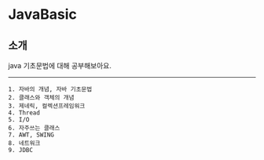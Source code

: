 # JavaBasic
## 소개
java 기초문법에 대해 공부해보아요.
***
    1. 자바의 개념, 자바 기초문법
    2. 클래스와 객체의 개념
    3. 제네릭, 컬렉션프레임워크
    4. Thread
    5. I/O
    6. 자주쓰는 클래스
    7. AWT, SWING
    8. 네트워크
    9. JDBC
